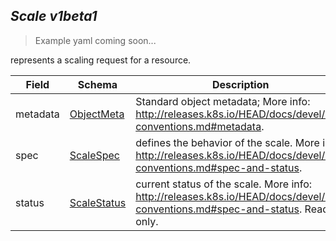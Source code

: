 ## *Scale v1beta1*

> Example yaml coming soon...



represents a scaling request for a resource.



Field        | Schema     | Description
------------ | ---------- | -----------
metadata | [ObjectMeta](#objectmeta-v1) | Standard object metadata; More info: http://releases.k8s.io/HEAD/docs/devel/api-conventions.md#metadata.
spec | [ScaleSpec](#scalespec-v1) | defines the behavior of the scale. More info: http://releases.k8s.io/HEAD/docs/devel/api-conventions.md#spec-and-status.
status | [ScaleStatus](#scalestatus-v1) | current status of the scale. More info: http://releases.k8s.io/HEAD/docs/devel/api-conventions.md#spec-and-status. Read-only.

